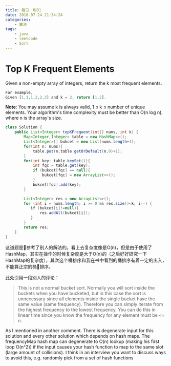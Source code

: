 ```yaml
---
title: 每日一刷31
date: 2018-07-24 21:34:24
categories: 
    - 算法
tags:
    - java
    - leetcode
    - Sort
---
```

# Top K Frequent Elements

Given a non-empty array of integers, return the k most frequent elements.

```js
For example,
Given [1,1,1,2,2,3] and k = 2, return [1,2].
```

**Note**: 
You may assume k is always valid, 1 ≤ k ≤ number of unique elements.
Your algorithm's time complexity must be better than O(n log n), where n is the array's size.

```java
class Solution {
    public List<Integer> topKFrequent(int[] nums, int k) {
        Map<Integer,Integer> table = new HashMap<>();
        List<Integer>[] bukcet = new List[nums.length+1];
        for(int n: nums){
            table.put(n,table.getOrDefault(n,0)+1);
        }
        for(int key: table.keySet()){
            int fqc = table.get(key);
            if (bukcet[fqc] == null){
                bukcet[fqc] = new ArrayList<>();
            }
            bukcet[fqc].add(key);
        }

        List<Integer> res = new ArrayList<>();
        for (int i = nums.length; i >= 0 && res.size()<k; i--) {
           if (bukcet[i]!=null){
               res.addAll(bukcet[i]);
           }
        }
        return res;
    }
}
```

这道题是参考了别人的解法的。看上去复杂度像是O(n)，但是由于使用了HashMap，其实在操作的时候复杂度是大于O(n)的（之后好好研究一下HashMap的复杂度），其次这个桶排序和我在书中看到的桶排序有着一定的出入，不能算正宗的桶排序。

此处引用一段别人的评论：

> This is not a normal bucket sort. Normally you will sort inside the buckets when you have bucketed, but in this case the sort is unnecessary since all elements inside the single bucket have the same value (same frequency). Therefore you can simply iterate from the highest frequency to the lowest frequency. You can do this in linear time since you know the frequency for any element must be <= n.

As I mentioned in another comment. There is degenerate input for this solution and every other solution which depends on hash maps. The frequencyMap hash map can degenerate to O(n) lookup (making his first loop O(n^2)) if the input causes your hash function to map to the same slot (large amount of collisions). I think in an interview you want to discuss ways to avoid this, e.g. randomly pick from a set of hash functions
